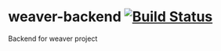 # weaver-backend [![Build Status](https://travis-ci.org/JacobHeater/weaver-backend.svg?branch=master)](https://travis-ci.org/JacobHeater/weaver-backend)

Backend for weaver project
